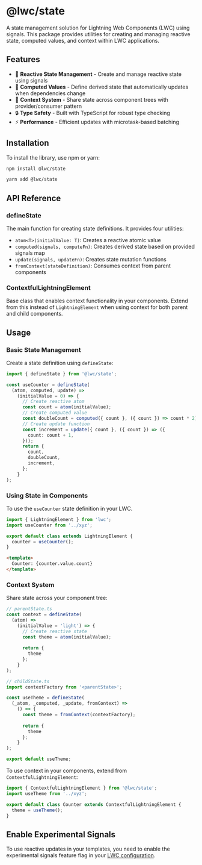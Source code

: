 # @lwc/state

A state management solution for Lightning Web Components (LWC) using signals. This package provides utilities for creating and managing reactive state, computed values, and context within LWC applications.

## Features

- 🔄 **Reactive State Management** - Create and manage reactive state using signals
- 🧮 **Computed Values** - Define derived state that automatically updates when dependencies change
- 🌳 **Context System** - Share state across component trees with provider/consumer pattern
- 🔒 **Type Safety** - Built with TypeScript for robust type checking
- ⚡ **Performance** - Efficient updates with microtask-based batching

## Installation

To install the library, use npm or yarn:

```bash
npm install @lwc/state

yarn add @lwc/state
```

## API Reference

### defineState

The main function for creating state definitions. It provides four utilities:

- `atom<T>(initialValue: T)`: Creates a reactive atomic value
- `computed(signals, computeFn)`: Creates derived state based on provided signals map
- `update(signals, updateFn)`: Creates state mutation functions
- `fromContext(stateDefinition)`: Consumes context from parent components

### ContextfulLightningElement

Base class that enables context functionality in your components. Extend from this instead of `LightningElement` when using context for both parent and child components.


## Usage

### Basic State Management

Create a state definition using `defineState`:

```typescript
import { defineState } from '@lwc/state';

const useCounter = defineState(
  (atom, computed, update) =>
    (initialValue = 0) => {
      // Create reactive atom
      const count = atom(initialValue);
      // Create computed value
      const doubleCount = computed({ count }, ({ count }) => count * 2);
      // Create update function
      const increment = update({ count }, ({ count }) => ({
        count: count + 1,
      }));
      return {
        count,
        doubleCount,
        increment,
      };
    }
);
```


### Using State in Components

To use the `useCounter` state definition in your LWC.

```typescript
import { LightningElement } from 'lwc';
import useCounter from '../xyz';

export default class extends LightningElement {
  counter = useCounter();
}
```
```html
<template>
  Counter: {counter.value.count}
</template>
```

### Context System

Share state across your component tree:

```typescript
// parentState.ts
const context = defineState(
  (atom) =>
    (initialValue = 'light') => {
      // Create reactive state
      const theme = atom(initialValue);
      
      return {
        theme
      };
    }
);

// childState.ts
import contextFactory from '<parentState>';

const useTheme = defineState(
  (_atom, _computed, _update, fromContext) =>
    () => {
      const theme = fromContext(contextFactory);
        
      return {
        theme
      };
    }
);

export default useTheme;

```

To use context in your components, extend from `ContextfulLightningElement`:

```typescript
import { ContextfulLightningElement } from '@lwc/state';
import useTheme from '../xyz';

export default class Counter extends ContextfulLightningElement {
  theme = useTheme();
}
```


## Enable Experimental Signals

To use reactive updates in your templates, you need to enable the experimental signals feature flag in your [LWC configuration](https://github.com/salesforce/lwc/tree/master/packages/%40lwc/features).

